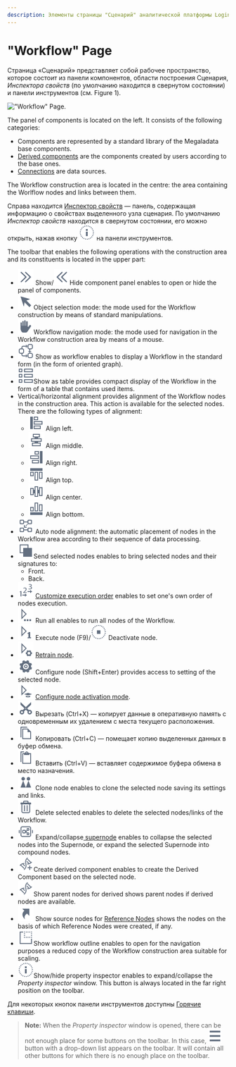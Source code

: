```yaml
---
description: Элементы страницы "Сценарий" аналитической платформы Loginom. Основные команды панели инструментов. Инспектор свойств. Стандартная библиотека компонентов Loginom.   
---
```

# "Workflow" Page
Страница «Сценарий» представляет собой рабочее пространство, которое состоит из панели компонентов, области построения Сценария, *Инспектора свойств* (по умолчанию находится в свернутом состоянии) и панели инструментов (см. Figure 1).

!["Workflow" Page.](./workflow.png)

The panel of components is located on the left. It consists of the following categories:

* Components are represented by a standard library of the Megaladata base components.
* [Derived components](./../workflow/derived-component.md) are the components created by users according to the base ones.
* [Connections](./../integration/connections/README.md) are data sources.

The Workflow construction area is located in the centre: the area containing the Worlflow nodes and links between them.

Справа находится [Инспектор свойств](./property-inspector.md) — панель, содержащая информацию о свойствах выделенного узла сценария. По умолчанию *Инспектор свойств* находится в свернутом состоянии, его можно открыть, нажав кнопку ![Показать/скрыть инспектор свойств](./../images/icons/common/toolbar-controls/info_default.svg) на панели инструментов.

The toolbar that enables the following operations with the construction area and its constituents is located in the upper part:
* ![](./../images/icons/common/toolbar-controls/arrow-rr_default.svg) Show/![](./../images/icons/common/toolbar-controls/arrow-ll_default.svg)Hide component panel enables to open or hide the panel of components.
* ![](./../images/icons/common/toolbar-controls/cursor_default.svg)Object selection mode: the mode used for the Workflow construction by means of standard manipulations.
* ![](./../images/icons/common/toolbar-controls/hand_default.svg)Workflow navigation mode: the mode used for navigation in the Workflow construction area by means of a mouse.
* ![](./../images/icons/common/toolbar-controls/workflow_default.svg) Show as workflow enables to display a Workflow in the standard form (in the form of oriented graph).
* ![](./../images/icons/common/toolbar-controls/table_default.svg)Show as table provides compact display of the Workflow in the form of a table that contains used items.
* Vertical/horizontal alignment provides alignment of the Workflow nodes in the construction area. This action is available for the selected nodes. There are the following types of alignment:
   * ![](./../images/icons/common/toolbar-controls/v-align-left_default.svg) Align left.
   * ![](./../images/icons/common/toolbar-controls/v-align-center_default.svg) Align middle.
   * ![](./../images/icons/common/toolbar-controls/v-align-right_default.svg) Align right.
   * ![](./../images/icons/common/toolbar-controls/h-align-top_default.svg) Align top.
   * ![](./../images/icons/common/toolbar-controls/h-align-center_default.svg) Align center.
   * ![](./../images/icons/common/toolbar-controls/h-align-bottom_default.svg) Align bottom.
* ![](./../images/icons/common/toolbar-controls/layout_default.svg) Auto node alignment: the automatic placement of nodes in the Workflow area according to their sequence of data processing.
* ![](./../images/icons/common/toolbar-controls/move-front_default.svg)Send selected nodes enables to bring selected nodes and their signatures to:
   * Front.
   * Back.
* ![](./../images/icons/common/toolbar-controls/order_default.svg) [Customize execution order](./../workflow/workflow-progress-control.md) enables to set one's own order of nodes execution.
* ![](./../images/icons/common/toolbar-controls/run-all_default.svg) Run all enables to run all nodes of the Workflow.
* ![](./../images/icons/common/toolbar-controls/run-current_default.svg) Execute node (F9)/![](./../images/icons/common/toolbar-controls/stop_default.svg) Deactivate node.
* ![](./../images/icons/common/toolbar-controls/retrain_default.svg) [Retrain node](./../workflow/training-processors.md).
* ![](./../images/icons/common/toolbar-controls/setup_default.svg) Configure node (Shift+Enter) provides access to setting of the selected node.
* ![](./../images/icons/common/toolbar-controls/batch-mode_default.svg) [Configure node activation mode](./../workflow/node-activation-mode.md).
* ![](./../images/icons/common/toolbar-controls/cut_default.svg) Вырезать (Ctrl+X) — копирует данные в оперативную память с одновременным их удалением с места текущего расположения.
* ![](./../images/icons/common/toolbar-controls/copy_default.svg) Копировать (Ctrl+C) — помещает копию выделенных данных в буфер обмена.
* ![](./../images/icons/common/toolbar-controls/paste_default.svg) Вставить (Ctrl+V) — вставляет содержимое буфера обмена в место назначения.
* ![](./../images/icons/common/toolbar-controls/clone_default.svg) Clone node enables to clone the selected node saving its settings and links.
*  ![](./../images/icons/common/toolbar-controls/delete_default.svg) Delete selected enables to delete the selected nodes/links of the Workflow.
* ![](./../images/icons/common/toolbar-controls/compose-generic-model_default.svg) Expand/collapse[ supernode](./../processors/control/supernode.md) enables to collapse the selected nodes into the Supernode, or expand the selected Supernode into compound nodes.
* ![](./../images/icons/common/toolbar-controls/derive-node_default.svg)Create derived component enables to create the Derived Component based on the selected node.
* ![](./../images/icons/common/toolbar-controls/show-derived-nodes_default.svg)Show parent nodes for derived shows parent nodes if derived nodes are available.
* ![](./../images/icons/common/toolbar-controls/show-reference-links_default.svg) Show source nodes for [Reference Nodes](./../processors/control/reference-node.md) shows the nodes on the basis of which Reference Nodes were created, if any.
* ![](./../images/icons/common/toolbar-controls/preview_default.svg)Show workflow outline enables to open for the navigation purposes a reduced copy of the Workflow construction area suitable for scaling.
* ![](./../images/icons/common/toolbar-controls/info_default.svg)Show/hide property inspector enables to expand/collapse the *Property inspector* window. This button is always located in the far right position on the toolbar.

Для некоторых кнопок панели инструментов доступны [Горячие клавиши](./../workflow/hotkeys.md).

> **Note:** When the *Property inspector* window is opened, there can be not enough place for some buttons on the toolbar. In this case, ![](./../images/icons/common/toolbar-controls/system-panel-more_default.svg) button with a drop-down list appears on the toolbar. It will contain all other buttons for which there is no enough place on the toolbar.